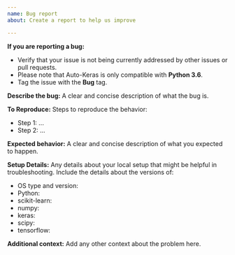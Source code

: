 ```yaml
---
name: Bug report
about: Create a report to help us improve

---
```


**If you are reporting a bug:**
*  Verify that your issue is not being currently addressed by other issues or pull requests.
*  Please note that Auto-Keras is only compatible with **Python 3.6**.
*  Tag the issue with the **Bug** tag.

**Describe the bug:**
A clear and concise description of what the bug is.

**To Reproduce:**
Steps to reproduce the behavior:
  * Step 1: ...
  * Step 2: ...

**Expected behavior:**
A clear and concise description of what you expected to happen.

**Setup Details:**
Any details about your local setup that might be helpful in troubleshooting. Include the details about the versions of:
 - OS type and version:
 - Python: 
 - scikit-learn:
 - numpy:
 - keras:
 - scipy:
 - tensorflow:

**Additional context:**
Add any other context about the problem here.
